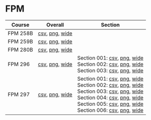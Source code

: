 # FPM

| Course | Overall | Section |
| ------ | ------- | ------- |
| FPM 258B | [csv](https://github.com/UCSD-Historical-Enrollment-Data/2024Winter/blob/main/overall/FPM%20258B.csv), [png](https://raw.githubusercontent.com/UCSD-Historical-Enrollment-Data/2024Winter/main/plot_overall/FPM%20258B.png), [wide](https://raw.githubusercontent.com/UCSD-Historical-Enrollment-Data/2024Winter/main/plot_overall_wide/FPM%20258B.png) |  |
| FPM 259B | [csv](https://github.com/UCSD-Historical-Enrollment-Data/2024Winter/blob/main/overall/FPM%20259B.csv), [png](https://raw.githubusercontent.com/UCSD-Historical-Enrollment-Data/2024Winter/main/plot_overall/FPM%20259B.png), [wide](https://raw.githubusercontent.com/UCSD-Historical-Enrollment-Data/2024Winter/main/plot_overall_wide/FPM%20259B.png) |  |
| FPM 280B | [csv](https://github.com/UCSD-Historical-Enrollment-Data/2024Winter/blob/main/overall/FPM%20280B.csv), [png](https://raw.githubusercontent.com/UCSD-Historical-Enrollment-Data/2024Winter/main/plot_overall/FPM%20280B.png), [wide](https://raw.githubusercontent.com/UCSD-Historical-Enrollment-Data/2024Winter/main/plot_overall_wide/FPM%20280B.png) |  |
| FPM 296 | [csv](https://github.com/UCSD-Historical-Enrollment-Data/2024Winter/blob/main/overall/FPM%20296.csv), [png](https://raw.githubusercontent.com/UCSD-Historical-Enrollment-Data/2024Winter/main/plot_overall/FPM%20296.png), [wide](https://raw.githubusercontent.com/UCSD-Historical-Enrollment-Data/2024Winter/main/plot_overall_wide/FPM%20296.png) | Section 001: [csv](https://github.com/UCSD-Historical-Enrollment-Data/2024Winter/blob/main/section/FPM%20296_001.csv), [png](https://raw.githubusercontent.com/UCSD-Historical-Enrollment-Data/2024Winter/main/plot_section/FPM%20296_001.png), [wide](https://raw.githubusercontent.com/UCSD-Historical-Enrollment-Data/2024Winter/main/plot_section_wide/FPM%20296_001.png)<br>Section 002: [csv](https://github.com/UCSD-Historical-Enrollment-Data/2024Winter/blob/main/section/FPM%20296_002.csv), [png](https://raw.githubusercontent.com/UCSD-Historical-Enrollment-Data/2024Winter/main/plot_section/FPM%20296_002.png), [wide](https://raw.githubusercontent.com/UCSD-Historical-Enrollment-Data/2024Winter/main/plot_section_wide/FPM%20296_002.png)<br>Section 003: [csv](https://github.com/UCSD-Historical-Enrollment-Data/2024Winter/blob/main/section/FPM%20296_003.csv), [png](https://raw.githubusercontent.com/UCSD-Historical-Enrollment-Data/2024Winter/main/plot_section/FPM%20296_003.png), [wide](https://raw.githubusercontent.com/UCSD-Historical-Enrollment-Data/2024Winter/main/plot_section_wide/FPM%20296_003.png) |
| FPM 297 | [csv](https://github.com/UCSD-Historical-Enrollment-Data/2024Winter/blob/main/overall/FPM%20297.csv), [png](https://raw.githubusercontent.com/UCSD-Historical-Enrollment-Data/2024Winter/main/plot_overall/FPM%20297.png), [wide](https://raw.githubusercontent.com/UCSD-Historical-Enrollment-Data/2024Winter/main/plot_overall_wide/FPM%20297.png) | Section 001: [csv](https://github.com/UCSD-Historical-Enrollment-Data/2024Winter/blob/main/section/FPM%20297_001.csv), [png](https://raw.githubusercontent.com/UCSD-Historical-Enrollment-Data/2024Winter/main/plot_section/FPM%20297_001.png), [wide](https://raw.githubusercontent.com/UCSD-Historical-Enrollment-Data/2024Winter/main/plot_section_wide/FPM%20297_001.png)<br>Section 002: [csv](https://github.com/UCSD-Historical-Enrollment-Data/2024Winter/blob/main/section/FPM%20297_002.csv), [png](https://raw.githubusercontent.com/UCSD-Historical-Enrollment-Data/2024Winter/main/plot_section/FPM%20297_002.png), [wide](https://raw.githubusercontent.com/UCSD-Historical-Enrollment-Data/2024Winter/main/plot_section_wide/FPM%20297_002.png)<br>Section 003: [csv](https://github.com/UCSD-Historical-Enrollment-Data/2024Winter/blob/main/section/FPM%20297_003.csv), [png](https://raw.githubusercontent.com/UCSD-Historical-Enrollment-Data/2024Winter/main/plot_section/FPM%20297_003.png), [wide](https://raw.githubusercontent.com/UCSD-Historical-Enrollment-Data/2024Winter/main/plot_section_wide/FPM%20297_003.png)<br>Section 004: [csv](https://github.com/UCSD-Historical-Enrollment-Data/2024Winter/blob/main/section/FPM%20297_004.csv), [png](https://raw.githubusercontent.com/UCSD-Historical-Enrollment-Data/2024Winter/main/plot_section/FPM%20297_004.png), [wide](https://raw.githubusercontent.com/UCSD-Historical-Enrollment-Data/2024Winter/main/plot_section_wide/FPM%20297_004.png)<br>Section 005: [csv](https://github.com/UCSD-Historical-Enrollment-Data/2024Winter/blob/main/section/FPM%20297_005.csv), [png](https://raw.githubusercontent.com/UCSD-Historical-Enrollment-Data/2024Winter/main/plot_section/FPM%20297_005.png), [wide](https://raw.githubusercontent.com/UCSD-Historical-Enrollment-Data/2024Winter/main/plot_section_wide/FPM%20297_005.png)<br>Section 006: [csv](https://github.com/UCSD-Historical-Enrollment-Data/2024Winter/blob/main/section/FPM%20297_006.csv), [png](https://raw.githubusercontent.com/UCSD-Historical-Enrollment-Data/2024Winter/main/plot_section/FPM%20297_006.png), [wide](https://raw.githubusercontent.com/UCSD-Historical-Enrollment-Data/2024Winter/main/plot_section_wide/FPM%20297_006.png) |

